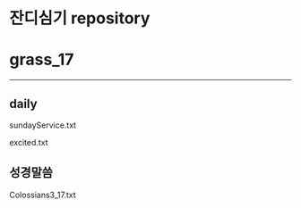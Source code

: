 # 잔디심기 repository
# grass_17

---

## daily
sundayService.txt

excited.txt

## 성경말씀
Colossians3_17.txt
